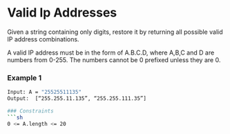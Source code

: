 # Valid Ip Addresses

Given a string containing only digits, restore it by returning all possible valid IP address combinations.

A valid IP address must be in the form of A.B.C.D, where A,B,C and D are numbers from 0-255. The numbers cannot be 0 prefixed unless they are 0.

### Example 1
```sh
Input: A = "25525511135"
Output:  [“255.255.11.135”, “255.255.111.35”]

### Constraints
```sh
0 <= A.length <= 20
```
